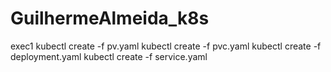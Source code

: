 # GuilhermeAlmeida_k8s
exec1
kubectl create -f pv.yaml
kubectl create -f pvc.yaml
kubectl create -f deployment.yaml
kubectl create -f service.yaml

